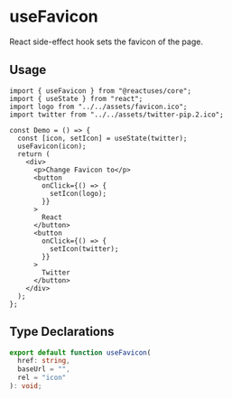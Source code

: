 # useFavicon

React side-effect hook sets the favicon of the page.

## Usage

```tsx
import { useFavicon } from "@reactuses/core";
import { useState } from "react";
import logo from "../../assets/favicon.ico";
import twitter from "../../assets/twitter-pip.2.ico";

const Demo = () => {
  const [icon, setIcon] = useState(twitter);
  useFavicon(icon);
  return (
    <div>
      <p>Change Favicon to</p>
      <button
        onClick={() => {
          setIcon(logo);
        }}
      >
        React
      </button>
      <button
        onClick={() => {
          setIcon(twitter);
        }}
      >
        Twitter
      </button>
    </div>
  );
};
```

## Type Declarations

```ts
export default function useFavicon(
  href: string,
  baseUrl = "",
  rel = "icon"
): void;
```
